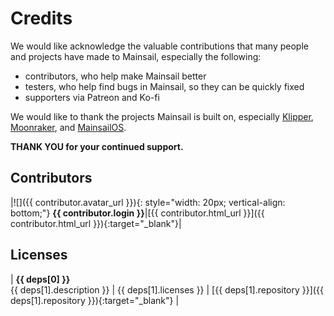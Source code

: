 # Credits

We would like acknowledge the valuable contributions that many people and projects have made to Mainsail, especially the following:

* contributors, who help make Mainsail better
* testers, who help find bugs in Mainsail, so they can be quickly fixed
* supporters via Patreon and Ko-fi

We would like to thank the projects Mainsail is built on, especially [Klipper](https://github.com/KevinOConnor/klipper), [Moonraker](https://github.com/Arksine/moonraker), and [MainsailOS](https://github.com/mainsail-crew/MainsailOS/).

**THANK YOU for your continued support.**

## Contributors

|!\[]\(\{{ contributor.avatar\_url \}}){: style="width: 20px; vertical-align: bottom;"} **\{{ contributor.login \}}**|\[\{{ contributor.html\_url \}}]\(\{{ contributor.html\_url \}}){:target="\_blank"}|

## Licenses

\| **\{{ deps\[0] \}}**\
\{{ deps\[1].description \}} | \{{ deps\[1].licenses \}} | \[\{{ deps\[1].repository \}}]\(\{{ deps\[1].repository \}}){:target="\_blank"} |
